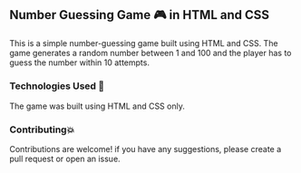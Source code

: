 

<h2><p>Number Guessing Game 🎮 in HTML and CSS </p></h2>
<p>This is a simple number-guessing game built using HTML and CSS. The game generates a random number between 1 and 100 and the player has to guess the number within 10 attempts.</p>


<h3>Technologies Used 🤖</h3>
The game was built using HTML and CSS only. 
<h3>Contributing💥</h3>
Contributions are welcome! if you have any suggestions, please create a pull request or open an issue. 

